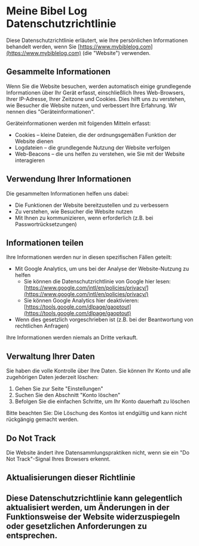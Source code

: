 # Meine Bibel Log Datenschutzrichtlinie

Diese Datenschutzrichtlinie erläutert, wie Ihre persönlichen Informationen behandelt werden, wenn Sie [https://www.mybiblelog.com](https://www.mybiblelog.com) (die "Website") verwenden.

## Gesammelte Informationen

Wenn Sie die Website besuchen, werden automatisch einige grundlegende Informationen über Ihr Gerät erfasst, einschließlich Ihres Web-Browsers, Ihrer IP-Adresse, Ihrer Zeitzone und Cookies. Dies hilft uns zu verstehen, wie Besucher die Website nutzen, und verbessert Ihre Erfahrung. Wir nennen dies "Geräteinformationen".

Geräteinformationen werden mit folgenden Mitteln erfasst:

- Cookies – kleine Dateien, die der ordnungsgemäßen Funktion der Website dienen
- Logdateien – die grundlegende Nutzung der Website verfolgen
- Web-Beacons – die uns helfen zu verstehen, wie Sie mit der Website interagieren

## Verwendung Ihrer Informationen

Die gesammelten Informationen helfen uns dabei:

- Die Funktionen der Website bereitzustellen und zu verbessern
- Zu verstehen, wie Besucher die Website nutzen
- Mit Ihnen zu kommunizieren, wenn erforderlich (z.B. bei Passwortrücksetzungen)

## Informationen teilen

Ihre Informationen werden nur in diesen spezifischen Fällen geteilt:

- Mit Google Analytics, um uns bei der Analyse der Website-Nutzung zu helfen
  - Sie können die Datenschutzrichtlinie von Google hier lesen: [https://www.google.com/intl/en/policies/privacy/](https://www.google.com/intl/en/policies/privacy/)
  - Sie können Google Analytics hier deaktivieren: [https://tools.google.com/dlpage/gaoptout](https://tools.google.com/dlpage/gaoptout)
- Wenn dies gesetzlich vorgeschrieben ist (z.B. bei der Beantwortung von rechtlichen Anfragen)

Ihre Informationen werden niemals an Dritte verkauft.

## Verwaltung Ihrer Daten

Sie haben die volle Kontrolle über Ihre Daten. Sie können Ihr Konto und alle zugehörigen Daten jederzeit löschen:

1. Gehen Sie zur Seite "Einstellungen"
2. Suchen Sie den Abschnitt "Konto löschen"
3. Befolgen Sie die einfachen Schritte, um Ihr Konto dauerhaft zu löschen

Bitte beachten Sie: Die Löschung des Kontos ist endgültig und kann nicht rückgängig gemacht werden.

## Do Not Track

Die Website ändert ihre Datensammlungspraktiken nicht, wenn sie ein "Do Not Track"-Signal Ihres Browsers erkennt.

## Aktualisierungen dieser Richtlinie

Diese Datenschutzrichtlinie kann gelegentlich aktualisiert werden, um Änderungen in der Funktionsweise der Website widerzuspiegeln oder gesetzlichen Anforderungen zu entsprechen.
---